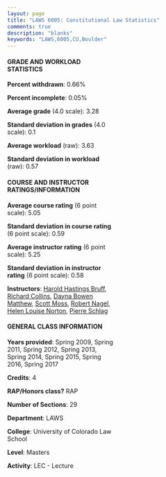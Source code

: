 ```yaml
---
layout: page
title: "LAWS 6005: Constitutional Law Statistics"
comments: true
description: "blanks"
keywords: "LAWS,6005,CU,Boulder"
---
```

<head>
<script src="https://ajax.googleapis.com/ajax/libs/jquery/2.1.3/jquery.min.js"></script>
<script src="https://dl.dropboxusercontent.com/s/pc42nxpaw1ea4o9/highcharts.js?dl=0"></script>
<!-- <script src="../assets/js/highcharts.js"></script> -->
<style type="text/css">@font-face {
	font-family: "Bebas Neue";
	src: url(https://www.filehosting.org/file/details/544349/BebasNeue Regular.otf) format("opentype");
	}
	h1.Bebas { 
		font-family: "Bebas Neue", Verdana, Tahoma;
	}
</style>
</head>
<body>
	<div id="container" style="float: right; width: 45%; height: 88%; margin-left: 2.5%; margin-right: 2.5%;"></div>
	<script language="JavaScript">
		$(document).ready(function() {
		var chart = {type: 'column'};
		var title = {text: 'Grade Distribution'};
		var xAxis = {categories: ['A','B','C','D','F'],crosshair: true};
		var yAxis = {min: 0,title: {text: 'Percentage'}};
		var tooltip = {headerFormat: '<center><b><span style="font-size:20px">{point.key}</span></b></center>',
		               pointFormat: '<td style="padding:0"><b>{point.y:.1f}%</b></td>',
		               footerFormat: '</table>',shared: true,useHTML: true};
		var plotOptions = {column: {pointPadding: 0.0,borderWidth: 0}};  
		var credits = {enabled: false};var series= [{name: 'Percent',data: [35.65,57.77,5.94,0.34,0.31,]}];
		var json = {};
		json.chart = chart;
		json.title = title;
		json.tooltip = tooltip;
		json.xAxis = xAxis;
		json.yAxis = yAxis;  
		json.series = series;
		json.plotOptions = plotOptions;  
		json.credits = credits;
		$('#container').highcharts(json);
	});
	</script>
</body>
			   
#### GRADE AND WORKLOAD STATISTICS

**Percent withdrawn**: 0.66%

**Percent incomplete**: 0.05%

**Average grade** (4.0 scale): 3.28

**Standard deviation in grades** (4.0 scale): 0.1

**Average workload** (raw): 3.63

**Standard deviation in workload** (raw): 0.57

#### COURSE AND INSTRUCTOR RATINGS/INFORMATION

**Average course rating** (6 point scale): 5.05

**Standard deviation in course rating** (6 point scale): 0.59

**Average instructor rating** (6 point scale): 5.25

**Standard deviation in instructor rating** (6 point scale): 0.58

**Instructors**: <a href='../../instructors/Harold_Hastings_Bruff'>Harold Hastings Bruff</a>, <a href='../../instructors/Richard_Collins'>Richard Collins</a>, <a href='../../instructors/Dayna_Bowen_Matthew'>Dayna Bowen Matthew</a>, <a href='../../instructors/Scott_Moss'>Scott Moss</a>, <a href='../../instructors/Robert_Nagel'>Robert Nagel</a>, <a href='../../instructors/Helen_Louise_Norton'>Helen Louise Norton</a>, <a href='../../instructors/Pierre_Schlag'>Pierre Schlag</a>

#### GENERAL CLASS INFORMATION

**Years provided**: Spring 2009, Spring 2011, Spring 2012, Spring 2013, Spring 2014, Spring 2015, Spring 2016, Spring 2017

**Credits**: 4

**RAP/Honors class?** RAP

**Number of Sections**: 29

**Department**: LAWS

**College**: University of Colorado Law School

**Level**: Masters

**Activity**: LEC - Lecture
